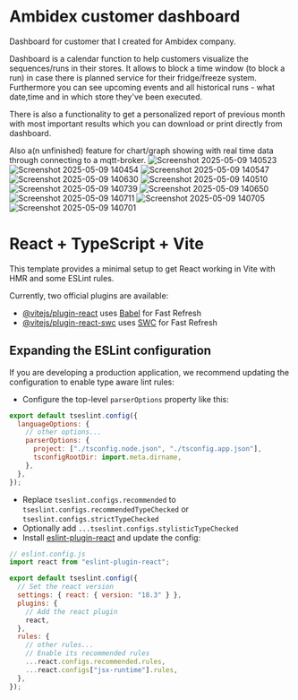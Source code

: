 # Ambidex customer dashboard
Dashboard for customer that I created for Ambidex company.

Dashboard is a calendar function to help customers visualize the sequences/runs in their stores. It allows to block a time window (to block a run) in case there is planned service for their fridge/freeze system. Furthermore you can see upcoming events and all historical runs - what date,time and in which store they've been executed. 

There is also a functionality to get a personalized report of previous month with most important results which you can download or print directly from dashboard. 

Also a(n unfinished) feature for chart/graph showing with real time data through connecting to a mqtt-broker. ![Screenshot 2025-05-09 140523](https://github.com/user-attachments/assets/4fa49645-3524-408e-9959-cc8209623409)
![Screenshot 2025-05-09 140454](https://github.com/user-attachments/assets/591b22a7-5572-4adc-a8e2-f130661344d0)
![Screenshot 2025-05-09 140547](https://github.com/user-attachments/assets/dbf7c774-445a-4bdc-8116-520f5712672d)
![Screenshot 2025-05-09 140630](https://github.com/user-attachments/assets/bfe060e5-d803-40c5-b5e1-644dc3e04437)
![Screenshot 2025-05-09 140510](https://github.com/user-attachments/assets/85474f25-ed80-40ee-916a-3f29daed15f6)
![Screenshot 2025-05-09 140739](https://github.com/user-attachments/assets/5478d7a3-c5ed-499c-9f4b-afb515dda533)
![Screenshot 2025-05-09 140650](https://github.com/user-attachments/assets/2f590132-8fee-44e3-a307-c2ecfb85517f)
![Screenshot 2025-05-09 140711](https://github.com/user-attachments/assets/9a8a11c7-1c0b-40cf-a463-61996ea908d4)
![Screenshot 2025-05-09 140705](https://github.com/user-attachments/assets/af33135f-7ce0-4d15-8c62-e5406b8d5a62)
![Screenshot 2025-05-09 140701](https://github.com/user-attachments/assets/d40d625d-1c99-4fc6-b5af-aaa0048c3f45)

# React + TypeScript + Vite

This template provides a minimal setup to get React working in Vite with HMR and some ESLint rules.

Currently, two official plugins are available:

- [@vitejs/plugin-react](https://github.com/vitejs/vite-plugin-react/blob/main/packages/plugin-react/README.md) uses [Babel](https://babeljs.io/) for Fast Refresh
- [@vitejs/plugin-react-swc](https://github.com/vitejs/vite-plugin-react-swc) uses [SWC](https://swc.rs/) for Fast Refresh

## Expanding the ESLint configuration

If you are developing a production application, we recommend updating the configuration to enable type aware lint rules:

- Configure the top-level `parserOptions` property like this:

```js
export default tseslint.config({
  languageOptions: {
    // other options...
    parserOptions: {
      project: ["./tsconfig.node.json", "./tsconfig.app.json"],
      tsconfigRootDir: import.meta.dirname,
    },
  },
});
```

- Replace `tseslint.configs.recommended` to `tseslint.configs.recommendedTypeChecked` or `tseslint.configs.strictTypeChecked`
- Optionally add `...tseslint.configs.stylisticTypeChecked`
- Install [eslint-plugin-react](https://github.com/jsx-eslint/eslint-plugin-react) and update the config:

```js
// eslint.config.js
import react from "eslint-plugin-react";

export default tseslint.config({
  // Set the react version
  settings: { react: { version: "18.3" } },
  plugins: {
    // Add the react plugin
    react,
  },
  rules: {
    // other rules...
    // Enable its recommended rules
    ...react.configs.recommended.rules,
    ...react.configs["jsx-runtime"].rules,
  },
});
```
